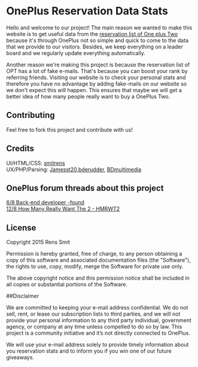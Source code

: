 # OnePlus Reservation Data Stats

Hello and welcome to our project! The main reason we wanted to make this website is to get useful data from the [reservation list of One plus Two](https://oneplus.net/invites) because it's through OnePlus not so simple and quick to come to the data that we provide to our visitors. Besides, we keep everything on a leader board and we regularly update everything automatically.

Another reason we're making this project is because the reservation list of OPT has a lot of fake e-mails. That's because you can boost your rank by referring friends. Visiting our website is to check your personal stats and therefore you have no advantage by adding fake-mails on our website so we don't expect this will happen. This ensures that maybe we will get a better idea of how many people really want to buy a OnePlus Two.

## Contributing

Feel free to fork this project and contribute with us!

## Credits

UI/HTML/CSS: [smitrens](https://github.com/smitrens)<br/>
UX/PHP/Parsing: [Jamesst20](https://github.com/jamesst20),[bderudder](https://github.com/bderudder), [BDmultimedia](http://www.bdmultimedia.be/)

## OnePlus forum threads about this project

[6/8 Back-end developer -found](https://forums.oneplus.net/threads/oneplus-project-searching-back-end-developer.334707/)<br/>
[12/8 How Many Really Want The 2 - HMRWT2](https://forums.oneplus.net/threads/how-many-really-want-the-2-hmrwt2.338938/)

## License

Copyright 2015 Rens Smit

Permission is hereby granted, free of charge, to any person obtaining a copy of this software and associated documentation files (the "Software"), the rights to use, copy, modify, merge the Software for private use only.

The above copyright notice and this permission notice shall be included in all copies or substantial portions of the Software.

##Disclaimer

We are committed to keeping your e-mail address confidential. We do not sell, rent, or lease our subscription lists to third parties, and we will not provide your personal information to any third party individual, government agency, or company at any time unless compelled to do so by law. This project is a community initiative and it’s not directly connected to OnePlus.

We will use your e-mail address solely to provide timely information about you reservation stats and to inform you if you win one of our future giveaways.
